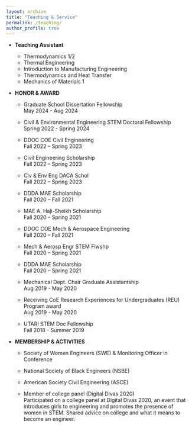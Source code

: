 ```yaml
---
layout: archive
title: "Teaching & Service"
permalink: /teaching/
author_profile: true
---
```


* **Teaching Assistant**
    * Thermodynamics 1/2
    * Thermal Engineering
    * Introduction to Manufacturing Engineering
    * Thermodynamics and Heat Transfer
    * Mechanics of Materials 1

* **HONOR & AWARD**
   * Graduate School Dissertation Fellowship  
     May 2024 - Aug 2024  
     
   * Civil & Environmental Engineering STEM Doctoral Fellowship   
     Spring 2022 - Spring 2024  
   
   * DDOC COE Civil Engineering  
     Fall 2022 – Spring 2023  
   
   * Civil Engineering Scholarship  
     Fall 2022 – Spring 2023  
   
   * Civ & Env Eng DACA Schol  
     Fall 2022 – Spring 2023  
   
   * DDDA MAE Scholarship  
     Fall 2020 – Fall 2021  
   
   * MAE A. Haji-Sheikh Scholarship  
     Fall 2020 – Spring 2021
   
   * DDOC COE Mech & Aerospace Engineering  
     Fall 2020 – Fall 2021
   
   * Mech & Aerosp Engr STEM Flwshp  
     Fall 2020 – Spring 2021
   
   * DDDA MAE Scholarship  
     Fall 2020 – Spring 2021
   
   * Mechanical Dept. Chair Graduate Assistantship  
     Aug 2019 - May 2020
   
   * Receiving CoE Research Experiences for Undergraduates (REU) Program award  
     Aug 2019 - May 2020
   
   * UTARI STEM Doc Fellowship  
     Fall 2018 - Summer 2019

* **MEMBERSHIP & ACTIVITIES**
   * Society of Women Engineers (SWE) & Monitoring Officer in Conference
   
   * National Society of Black Engineers (NSBE)
 
   * American Society Civil Engineering (ASCE) 
   
   * Member of college panel (Digital Divas 2020)  
     Participated on a college panel at Digital Divas 2020, an event that introduces girls to engineering and promotes the presence of women in STEM. Shared advice on college and what it means to become an engineer.
